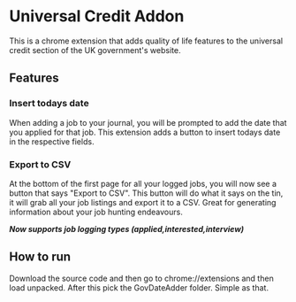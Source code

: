 # Universal Credit Addon

This is a chrome extension that adds quality of life features to the universal credit section of the UK government's website. 

## Features

### Insert todays date

When adding a job to your journal, you will be prompted to add the date that you applied for that job. This extension adds a button to insert todays date in the respective fields.

### Export to CSV

At the bottom of the first page for all your logged jobs, you will now see a button that says "Export to CSV". This button will do what it says on the tin, it will grab all your job listings and export it to a CSV. Great for generating information about your job hunting endeavours. 

***Now supports job logging types (applied,interested,interview)***

## How to run

Download the source code and then go to chrome://extensions and then load unpacked. After this pick the GovDateAdder folder. Simple as that. 
